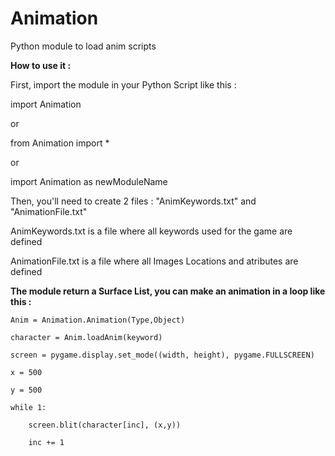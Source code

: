 Animation
=========

Python module to load anim scripts

<b>How to use it :</b>

First, import the module in your Python Script like this :

import Animation

or

from Animation import *

or

import Animation as newModuleName

Then, you'll need to create 2 files : "AnimKeywords.txt" and "AnimationFile.txt"

AnimKeywords.txt is a file where all keywords used for the game are defined

AnimationFile.txt is a file where all Images Locations and atributes are defined

<b>The module return a Surface List, you can make an animation in a loop like this :</b>


	Anim = Animation.Animation(Type,Object)

	character = Anim.loadAnim(keyword)

	screen = pygame.display.set_mode((width, height), pygame.FULLSCREEN)

	x = 500

	y = 500

	while 1:

		screen.blit(character[inc], (x,y))
	
		inc += 1
